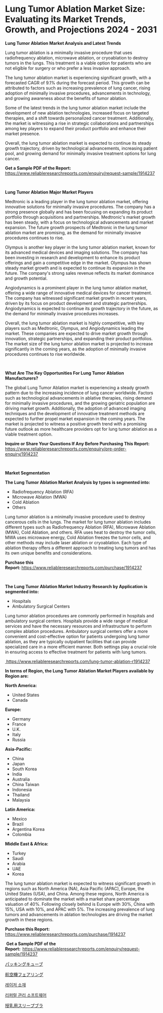 <p><h1>Lung Tumor Ablation Market Size: Evaluating its Market Trends, Growth, and Projections 2024 - 2031</h1></p><p><strong>Lung Tumor Ablation Market Analysis and Latest Trends</strong></p>
<p><p>Lung tumor ablation is a minimally invasive procedure that uses radiofrequency ablation, microwave ablation, or cryoablation to destroy tumors in the lungs. This treatment is a viable option for patients who are not eligible for surgery or who prefer a less invasive approach.</p><p>The lung tumor ablation market is experiencing significant growth, with a forecasted CAGR of 9.1% during the forecast period. This growth can be attributed to factors such as increasing prevalence of lung cancer, rising adoption of minimally invasive procedures, advancements in technology, and growing awareness about the benefits of tumor ablation.</p><p>Some of the latest trends in the lung tumor ablation market include the development of new ablation technologies, increased focus on targeted therapies, and a shift towards personalized cancer treatment. Additionally, the market is witnessing a rise in strategic collaborations and partnerships among key players to expand their product portfolio and enhance their market presence.</p><p>Overall, the lung tumor ablation market is expected to continue its steady growth trajectory, driven by technological advancements, increasing patient pool, and growing demand for minimally invasive treatment options for lung cancer.</p></p>
<p><strong>Get a Sample PDF of the Report:&nbsp;</strong> <a href="https://www.reliableresearchreports.com/enquiry/request-sample/1914237">https://www.reliableresearchreports.com/enquiry/request-sample/1914237</a></p>
<p>&nbsp;</p>
<p><strong>Lung Tumor Ablation Major Market Players</strong></p>
<p><p>Medtronic is a leading player in the lung tumor ablation market, offering innovative solutions for minimally invasive procedures. The company has a strong presence globally and has been focusing on expanding its product portfolio through acquisitions and partnerships. Medtronic's market growth has been steady, with a focus on technological advancements and market expansion. The future growth prospects of Medtronic in the lung tumor ablation market are promising, as the demand for minimally invasive procedures continues to rise.</p><p>Olympus is another key player in the lung tumor ablation market, known for its advanced medical devices and imaging solutions. The company has been investing in research and development to enhance its product offerings and gain a competitive edge in the market. Olympus has shown steady market growth and is expected to continue its expansion in the future. The company's strong sales revenue reflects its market dominance and growth potential.</p><p>Angiodynamics is a prominent player in the lung tumor ablation market, offering a wide range of innovative medical devices for cancer treatment. The company has witnessed significant market growth in recent years, driven by its focus on product development and strategic partnerships. Angiodynamics is expected to continue its growth trajectory in the future, as the demand for minimally invasive procedures increases.</p><p>Overall, the lung tumor ablation market is highly competitive, with key players such as Medtronic, Olympus, and Angiodynamics leading the market. These companies are expected to drive market growth through innovation, strategic partnerships, and expanding their product portfolios. The market size of the lung tumor ablation market is projected to increase significantly in the coming years, as the adoption of minimally invasive procedures continues to rise worldwide.</p></p>
<p>&nbsp;</p>
<p><strong>What Are The Key Opportunities For Lung Tumor Ablation Manufacturers?</strong></p>
<p><p>The global Lung Tumor Ablation market is experiencing a steady growth pattern due to the increasing incidence of lung cancer worldwide. Factors such as technological advancements in ablative therapies, rising demand for minimally invasive procedures, and the growing geriatric population are driving market growth. Additionally, the adoption of advanced imaging techniques and the development of innovative treatment methods are expected to further propel market expansion in the coming years. The market is projected to witness a positive growth trend with a promising future outlook as more healthcare providers opt for lung tumor ablation as a viable treatment option.</p></p>
<p><strong>Inquire or Share Your Questions If Any Before Purchasing This Report:</strong> <a href="https://www.reliableresearchreports.com/enquiry/pre-order-enquiry/1914237">https://www.reliableresearchreports.com/enquiry/pre-order-enquiry/1914237</a></p>
<p>&nbsp;</p>
<p><strong>Market Segmentation</strong></p>
<p><strong>The Lung Tumor Ablation Market Analysis by types is segmented into:</strong></p>
<p><ul><li>Radiofrequency Ablation (RFA)</li><li>Microwave Ablation (MWA)</li><li>Cold Ablation</li><li>Others</li></ul></p>
<p><p>Lung tumor ablation is a minimally invasive procedure used to destroy cancerous cells in the lungs. The market for lung tumor ablation includes different types such as Radiofrequency Ablation (RFA), Microwave Ablation (MWA), Cold Ablation, and others. RFA uses heat to destroy the tumor cells, MWA uses microwave energy, Cold Ablation freezes the tumor cells, and other methods may include laser ablation or cryoablation. Each type of ablation therapy offers a different approach to treating lung tumors and has its own unique benefits and considerations.</p></p>
<p><strong>Purchase this Report:&nbsp;</strong><a href="https://www.reliableresearchreports.com/purchase/1914237">https://www.reliableresearchreports.com/purchase/1914237</a></p>
<p>&nbsp;</p>
<p><strong>The Lung Tumor Ablation Market Industry Research by Application is segmented into:</strong></p>
<p><ul><li>Hospitals</li><li>Ambulatory Surgical Centers</li></ul></p>
<p><p>Lung tumor ablation procedures are commonly performed in hospitals and ambulatory surgical centers. Hospitals provide a wide range of medical services and have the necessary resources and infrastructure to perform complex ablation procedures. Ambulatory surgical centers offer a more convenient and cost-effective option for patients undergoing lung tumor ablation, as they are typically outpatient facilities that can provide specialized care in a more efficient manner. Both settings play a crucial role in ensuring access to effective treatment for patients with lung tumors.</p></p>
<p><a href="https://www.reliableresearchreports.com/lung-tumor-ablation-r1914237">&nbsp;https://www.reliableresearchreports.com/lung-tumor-ablation-r1914237</a></p>
<p><strong>In terms of Region, the Lung Tumor Ablation Market Players available by Region are:</strong></p>
<p>
    <p> <strong> North America: </strong>
        <ul>
            <li>United States</li>
            <li>Canada</li>
        </ul>
        </p> 
    <p> <strong> Europe: </strong>
        <ul>
            <li>Germany</li>
            <li>France</li>
            <li>U.K.</li>
            <li>Italy</li>
            <li>Russia</li>
        </ul>
        </p> 
    <p> <strong> Asia-Pacific: </strong>
        <ul>
            <li>China</li>
            <li>Japan</li>
            <li>South Korea</li>
            <li>India</li>
            <li>Australia</li>
            <li>China Taiwan</li>
            <li>Indonesia</li>
            <li>Thailand</li>
            <li>Malaysia</li>
        </ul>
        </p> 
    <p> <strong> Latin America: </strong>
        <ul>
            <li>Mexico</li>
            <li>Brazil</li>
            <li>Argentina Korea</li>
            <li>Colombia</li>
        </ul>
        </p> 
    <p> <strong> Middle East & Africa: </strong>
        <ul>
            <li>Turkey</li>
            <li>Saudi</li>
            <li>Arabia</li>
            <li>UAE</li>
            <li>Korea</li>
        </ul>
    </p>
    </p>
<p><p>The lung tumor ablation market is expected to witness significant growth in regions such as North America (NA), Asia Pacific (APAC), Europe, the United States (USA), and China. Among these regions, North America is anticipated to dominate the market with a market share percentage valuation of 40%. Following closely behind is Europe with 30%, China with 15%, USA with 10%, and APAC with 5%. The increasing prevalence of lung tumors and advancements in ablation technologies are driving the market growth in these regions.</p></p>
<p><strong>Purchase this Report: </strong><a href="https://www.reliableresearchreports.com/purchase/1914237">https://www.reliableresearchreports.com/purchase/1914237</a></p>
<p>&nbsp;<strong>Get a Sample PDF of the Report:&nbsp;&nbsp;</strong><a href="https://www.reliableresearchreports.com/enquiry/request-sample/1914237">https://www.reliableresearchreports.com/enquiry/request-sample/1914237</a></p>
<p><strong></strong></p>
<p><p><a href="https://github.com/dathomson6534/Market-Research-Report-List-1/blob/main/911230450102.md">パッキングキューブ</a></p><p><a href="https://medium.com/@clairhane2018/%E9%A3%9B%E8%A1%8C%E6%A9%9F%E3%83%95%E3%82%A7%E3%82%A2%E3%83%AA%E3%83%B3%E3%82%B0%E5%B8%82%E5%A0%B4%E3%81%AE%E5%88%86%E6%9E%90-%E3%82%B0%E3%83%AD%E3%83%BC%E3%83%90%E3%83%AB%E7%94%A3%E6%A5%AD%E3%81%AE%E8%A6%8B%E9%80%9A%E3%81%97%E3%81%A8%E4%BA%88%E6%B8%AC-2024%E5%B9%B4%E3%81%8B%E3%82%892031%E5%B9%B4-6a701a8ad65b">航空機フェアリング</a></p><p><a href="https://medium.com/@cameronmills55_86881/%EB%A0%88%EC%9D%B4%EC%A0%80-%EC%9E%AC%EB%A3%8C-%EC%8B%9C%EC%9E%A5-%EA%B7%9C%EB%AA%A8%EB%8A%94-%EA%B8%80%EB%A1%9C%EB%B2%8C-%EC%82%B0%EC%97%85%EC%97%90%EC%84%9C-%EC%B5%9C%EC%A0%81%EC%9D%98-%EB%A7%88%EC%BC%80%ED%8C%85-%EC%B1%84%EB%84%90%EC%9D%84-%EB%B3%B4%EC%97%AC%EC%A4%8D%EB%8B%88%EB%8B%A4-3d5c4f80ae51">레이저 소재</a></p><p><a href="https://github.com/khytkeqagplkzqvh/Market-Research-Report-List-2/blob/main/917566745250.md">리퍼럴 관리 소프트웨어</a></p><p><a href="https://github.com/AriMuller2009/Market-Research-Report-List-1/blob/main/833177350101.md">授乳用スリープブラ</a></p></p>
